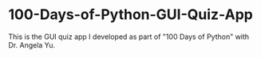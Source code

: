 # 100-Days-of-Python-GUI-Quiz-App
This is the GUI quiz app I developed as part of "100 Days of Python" with Dr. Angela Yu.

